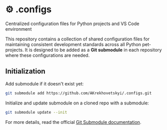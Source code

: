 # ⚙️ .configs

Centralized configuration files for Python projects and VS Code environment

This repository contains a collection of shared configuration files for maintaining consistent development standards across all Python pet-projects.
It is designed to be added as a **Git submodule** in each repository where these configurations are needed.

## Initialization

Add submodule if it doesn't exist yet:
```bash
git submodule add https://github.com/AKrekhovetskyi/.configs.git
```

Initialize and update submodule on a cloned repo with a submodule:
```bash
git submodule update --init
```

For more details, read the official [Git Submodule documentation](https://git-scm.com/book/en/v2/Git-Tools-Submodules).
